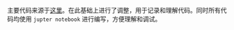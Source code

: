 主要代码来源于[这里](https://github.com/yunjey/pytorch-tutorial)。在此基础上进行了调整，用于记录和理解代码。同时所有代码均使用 `jupter notebook` 进行编写，方便理解和调试。
